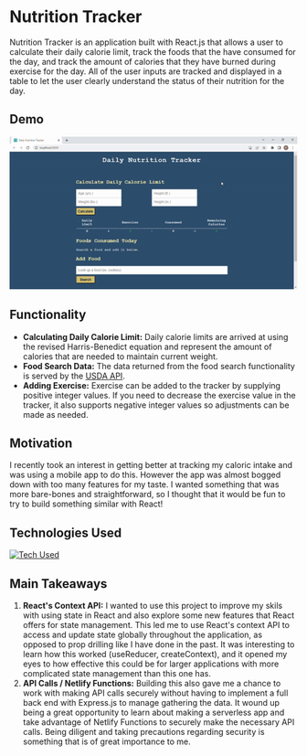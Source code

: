 # Nutrition Tracker

Nutrition Tracker is an application built with React.js that allows a user to calculate their daily calorie limit, track the foods that the have consumed for the day, and track the amount of calories that they have burned during exercise for the day. All of the user inputs are tracked and displayed in a table to let the user clearly understand the status of their nutrition for the day.

## Demo
![GIF Demo](https://github.com/Rich5656/nutrition-app/blob/main/nutrition-app-video.gif)

## Functionality
- __Calculating Daily Calorie Limit:__ Daily calorie limits are arrived at using the revised Harris-Benedict equation and represent the amount of calories that are needed to maintain current weight.
- __Food Search Data:__ The data returned from the food search functionality is served by the [USDA API](https://www.ers.usda.gov/developer/data-apis/).
- __Adding Exercise:__ Exercise can be added to the tracker by supplying positive integer values. If you need to decrease the exercise value in the tracker, it also supports negative integer values so adjustments can be made as needed.

## Motivation

I recently took an interest in getting better at tracking my caloric intake and was using a mobile app to do this. However the app was almost bogged down with too many features for my taste. I wanted something that was more bare-bones and straightforward, so I thought that it would be fun to try to build something similar with React!

## Technologies Used

[![Tech Used](https://skillicons.dev/icons?i=react,js,html,css,git,github,netlify)](https://skillicons.dev)

## Main Takeaways

1. __React's Context API:__ I wanted to use this project to improve my skils with using state in React and also explore some new features that React offers for state management. This led me to use React's context API to access and update state globally throughout the application, as opposed to prop drilling like I have done in the past. It was interesting to learn how this worked (useReducer, createContext), and it opened my eyes to how effective this could be for larger applications with more complicated state management than this one has.
2. __API Calls / Netlify Functions:__ Building this also gave me a chance to work with making API calls securely without having to implement a full back end with Express.js to manage gathering the data. It wound up being a great opportunity to learn about making a serverless app and take advantage of Netlify Functions to securely make the necessary API calls. Being diligent and taking precautions regarding security is something that is of great importance to me. 
